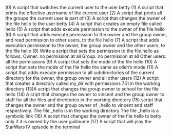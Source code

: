(0) A script that switches the current user to the user betty
(1) A script that prints the effective username of the current user
(2) A script that prints all the groups the current user is part of
(3) A script that changes the owner of the file hello to the user betty
(4) A script that creates an empty file called hello
(5) A script that adds execute permission to the owner of the file hello
(6) A script that adds execute permission to the owner and the group owner, and read permission to other users, to the file hello
(7) A script that adds execution permission to the owner, the group owner and the other users, to the file hello
(8) Write a script that sets the permission to the file hello as follows:
Owner: no permission at all
Group: no permission at all
Other users: all the permissions
(9) A script that sets the mode of the file hello
(10) A script that sets the mode of the file hello the same as olleh’s mode
(11) A script that adds execute permission to all subdirectories of the current directory for the owner, the group owner and all other users
(12) A script that creates a directory called my_dir with permissions 751 in the working directory
(13)A script that changes the group owner to school for the file hello
(14) A cript that changes the owner to vincent and the group owner to staff for all the files and directories in the working directory
(15)  script that changes the owner and the group owner of _hello to vincent and staff respectively.
The file _hello is in the working directory
The file _hello is a symbolic link
(16) A script that changes the owner of the file hello to betty only if it is owned by the user guillaume
(17) A script that will play the StarWars IV episode in the terminal
